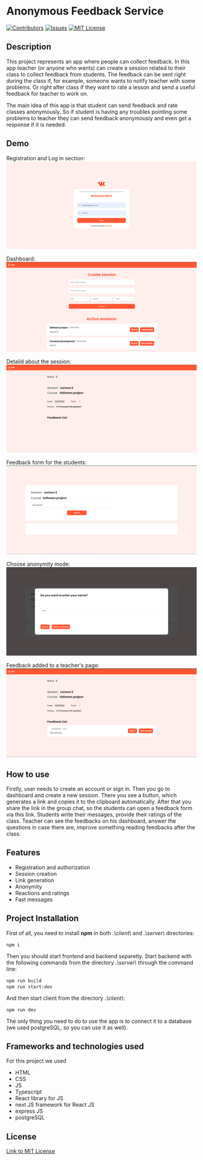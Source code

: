 # Anonymous Feedback Service

[![Contributors][contributors-shield]][contributors-url]
[![Issues][issues-shield]][issues-url]
[![MIT License][license-shield]][license-url]

<!-- [![gg][gg-shield]][gg-url] -->


## Description

This project represents an app where people can collect feedback. In this app teacher (or anyone who wants) can create a session related to their class to collect feedback from students. The feedback can be sent right during the class if, for example, someone wants to notify teacher with some problems. Or right after class if they want to rate a lesson and send a useful feedback for teacher to work on.

The main idea of this app is that student can send feedback and rate classes anonymously.
So if student is having any troubles pointing some problems to teacher they can send feedback anonymously and even get a response if it is needed.


## Demo
Registration and Log in section:
![pic1](https://github.com/InnoSWP/AnonymusFeedbackService_B21-06/blob/main/imgs/pic1.png)


Dashboard:
![pic2](https://github.com/InnoSWP/AnonymusFeedbackService_B21-06/blob/main/imgs/pic2.png)


Detaild about the session:
![pic3](https://github.com/InnoSWP/AnonymusFeedbackService_B21-06/blob/main/imgs/pic3.png)


Feedback form for the students:
![pic4](https://github.com/InnoSWP/AnonymusFeedbackService_B21-06/blob/main/imgs/pic4.png)


Choose anonymity mode:
![pic5](https://github.com/InnoSWP/AnonymusFeedbackService_B21-06/blob/main/imgs/pic5.png)


Feedback added to a teacher's page:
![pic6](https://github.com/InnoSWP/AnonymusFeedbackService_B21-06/blob/main/imgs/pic6.png)


## How to use
Firstly, user needs to create an account or sign in. Then you go to dashboard and create a new session. There you see a button, which generates a link and copies it to the clipboard automatically. After that you share the link in the group chat, so the students can open a feedback form via this link. Students write their messages, provide their ratings of the class. Teacher can see the feedbacks on his dashboard, answer the questions in case there are, improve something reading feedbacks after the class.
## Features
* Registration and authorization
* Session creation
* Link generation
* Anonymity
* Reactions and ratings
* Fast messages


## Project Installation
First of all, you need to install **npm** in both _.\client\\_ and _.\server\\_ directories:
```
npm i
```
Then you should start frontend and backend separetly.
Start backend with the following commands from the directory _.\server\\_ through the command line:
```
npm run build
npm run start:dev
```
And then start client from the directory _.\client\\_:
```
npm run dev
```
The only thing you need to do to use the app is to connect it to a database (we used postgreSQL, so you can use it as well).

## Frameworks and technologies used
For this project we used
* HTML
* CSS
* JS
* Typescript 
* React library for JS
* next JS framework for React JS
* express JS 
* postgreSQL





## License
[Link to MIT License](https://github.com/InnoSWP/AnonymusFeedbackService_B21-06/blob/main/LICENSE)





<!-- additional links -->
[contributors-shield]: https://img.shields.io/github/contributors/InnoSWP/AnonymusFeedbackService_B21-06.svg?style=for-the-badge
[contributors-url]: https://github.com/InnoSWP/AnonymusFeedbackService_B21-06/issues/graphs/contributors
[issues-shield]: https://img.shields.io/github/issues/InnoSWP/AnonymusFeedbackService_B21-06.svg?style=for-the-badge
[issues-url]: https://github.com/InnoSWP/AnonymusFeedbackService_B21-06/issues
[gg-shield]: https://badgen.net/badge/AnonymusFeedbackService/Project/purple?icon=travis
[gg-url]: https://github.com/orgs/InnoSWP/projects/61/views/1
[license-shield]: https://img.shields.io/github/license/InnoSWP/AnonymusFeedbackService_B21-06.svg?style=for-the-badge
[license-url]: https://github.com/InnoSWP/AnonymusFeedbackService_B21-06/blob/main/LICENSE

